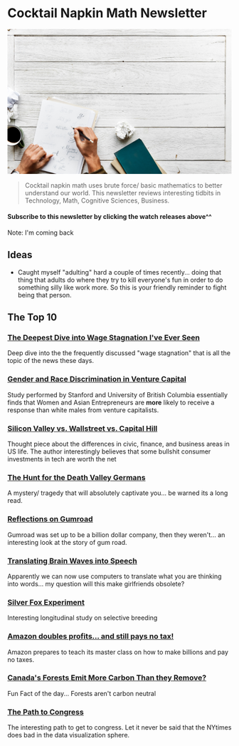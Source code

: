 # Cocktail Napkin Math Newsletter

![Newsletter Hero](./img/cocktailNapkin.jpg)

> Cocktail napkin math uses brute force/ basic mathematics to better understand our world. This newsletter reviews interesting tidbits in Technology, Math, Cognitive Sciences, Business.

#### Subscribe to this newsletter by clicking the watch releases above^^

Note: I'm coming back  

## Ideas

- Caught myself "adulting" hard a couple of times recently... doing that thing that adults do where they try to kill everyone's fun in order to do something silly like work more. So this is your friendly reminder to fight being that person. 

## The Top 10

### [ The Deepest Dive into Wage Stagnation I've Ever Seen](https://slatestarcodex.com/2019/02/25/wage-stagnation-much-more-than-you-wanted-to-know/)

Deep dive into the the frequently discussed "wage stagnation" that is all the topic of the news these days. 

### [Gender and Race Discrimination in Venture Capital](https://papers.ssrn.com/sol3/papers.cfm?abstract_id=3301982)

Study performed by Stanford and University of British Columbia essentially finds that Women and Asian Entrepreneurs are **more** likely to receive a response than white males from venture capitalists. 

### [Silicon Valley vs. Wallstreet vs. Capital Hill](https://slatestarcodex.com/2017/05/11/silicon-valley-a-reality-check/) 

Thought piece about the differences in civic, finance, and business areas in US life. The author interestingly believes that some bullshit consumer investments in tech are worth the net 

### [The Hunt for the Death Valley Germans](http://www.otherhand.org/home-page/search-and-rescue/the-hunt-for-the-death-valley-germans/)

A mystery/ tragedy that will absolutely captivate you... be warned its a long read. 

### [Reflections on Gumroad](https://medium.com/@shl/reflecting-on-my-failure-to-build-a-billion-dollar-company-b0c31d7db0e7)

Gumroad was set up to be a billion dollar company, then they weren't... an interesting look at the story of gum road. 

### [Translating Brain Waves into Speech](https://news.developer.nvidia.com/translating-brain-waves-into-speech/?ncid=em-ded-ndcdcgdrn-74565)

Apparently we can now use computers to translate what you are thinking into words... my question will this make girlfriends obsolete?

### [Silver Fox Experiment](https://undark.org/2019/02/07/silver-fox-experiment/)

Interesting longitudinal study on selective breeding

### [Amazon doubles profits... and still pays no tax!](https://itep.org/amazon-in-its-prime-doubles-profits-pays-0-in-federal-income-taxes/)

Amazon prepares to teach its master class on how to make billions and pay no taxes. 

### [Canada's Forests Emit More Carbon Than they Remove?](https://www.cbc.ca/news/canada/calgary/canada-forests-carbon-sink-or-source-1.5011490)

Fun Fact of the day... Forests aren't carbon neutral

### [The Path to Congress](https://www.nytimes.com/interactive/2019/01/26/opinion/sunday/paths-to-congress.html)

The interesting path to get to congress. Let it never be said that the NYtimes does bad in the data visualization sphere.

